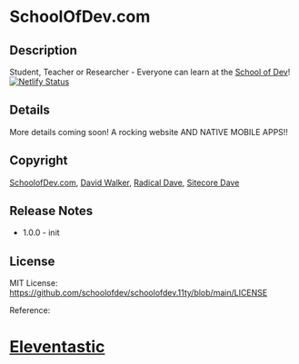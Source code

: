 # SchoolOfDev.com
## Description
Student, Teacher or Researcher - Everyone can learn at the [School of Dev](https://schoolofdev.com)!
[![Netlify Status](https://api.netlify.com/api/v1/badges/93d58efc-cfd8-4387-a200-378fcff19d5c/deploy-status)](https://app.netlify.com/sites/schoolofdev/deploys)

## Details
More details coming soon! A rocking website AND NATIVE MOBILE APPS!!

## Copyright
[SchoolofDev.com](https://schoolofdev.com), [David Walker](https://radicaldave.com), [Radical Dave](https://github.com/radical-dave), [Sitecore Dave](https://github.com/sitecoredave)

## Release Notes
- 1.0.0 - init

## License
MIT License: https://github.com/schoolofdev/schoolofdev.11ty/blob/main/LICENSE

Reference:
# [Eleventastic](https://eleventastic.netlify.com)
